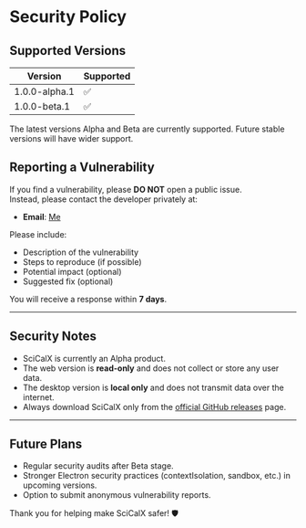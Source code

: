 # Security Policy

## Supported Versions

| Version | Supported          |
|---------|--------------------|
| 1.0.0-alpha.1 | ✅ |
|1.0.0-beta.1 | ✅️ | 

The latest versions Alpha and Beta are  currently supported. Future stable versions will have wider support.

## Reporting a Vulnerability

If you find a vulnerability, please **DO NOT** open a public issue.  
Instead, please contact the developer privately at:

- **Email**: [Me](mailto:dheeraj1018279@gmail.com)

Please include:

- Description of the vulnerability
- Steps to reproduce (if possible)
- Potential impact (optional)
- Suggested fix (optional)

You will receive a response within **7 days**.

---

## Security Notes

- SciCalX is currently an Alpha product.
- The web version is **read-only** and does not collect or store any user data.
- The desktop version is **local only** and does not transmit data over the internet.
- Always download SciCalX only from the [official GitHub releases](https://github.com/ProCoder1199X/SciCalX/releases) page.

---

## Future Plans

- Regular security audits after Beta stage.
- Stronger Electron security practices (contextIsolation, sandbox, etc.) in upcoming versions.
- Option to submit anonymous vulnerability reports.

Thank you for helping make SciCalX safer! 🛡️
